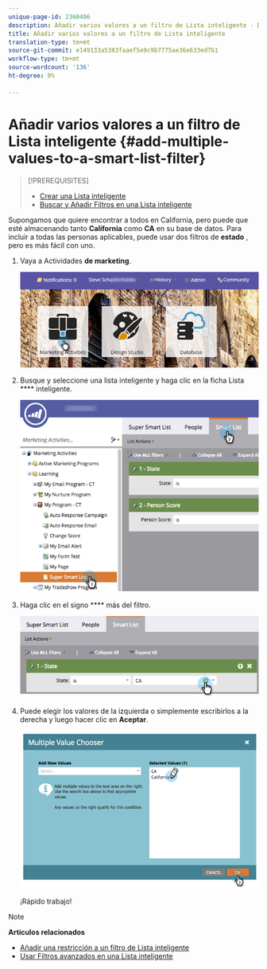 ```yaml
---
unique-page-id: 2360496
description: Añadir varios valores a un filtro de Lista inteligente - Documentos de marketing - Documentación del producto
title: Añadir varios valores a un filtro de Lista inteligente
translation-type: tm+mt
source-git-commit: e149133a5383faaef5e9c9b7775ae36e633ed7b1
workflow-type: tm+mt
source-wordcount: '136'
ht-degree: 0%

---
```



# Añadir varios valores a un filtro de Lista inteligente {#add-multiple-values-to-a-smart-list-filter}

>[!PREREQUISITES]
>
>* [Crear una Lista inteligente](../../../../product-docs/core-marketo-concepts/smart-lists-and-static-lists/creating-a-smart-list/create-a-smart-list.md)
>* [Buscar y Añadir Filtros en una Lista inteligente](../../../../product-docs/core-marketo-concepts/smart-lists-and-static-lists/creating-a-smart-list/find-and-add-filters-to-a-smart-list.md)

>



Supongamos que quiere encontrar a todos en California, pero puede que esté almacenando tanto **California** como **CA** en su base de datos. Para incluir a todas las personas aplicables, puede usar dos filtros de **estado** , pero es más fácil con uno.

1. Vaya a Actividades **de marketing**.

   ![](assets/login-marketing-activities-2.png)

1. Busque y seleccione una lista inteligente y haga clic en la ficha Lista **** inteligente.

   ![](assets/smarlist-choosefilters.png)

1. Haga clic en el signo **** más del filtro.

   ![](assets/smartlist-plussignhand-.png)

1. Puede elegir los valores de la izquierda o simplemente escribirlos a la derecha y luego hacer clic en **Aceptar**.

   ![](assets/image2014-9-11-17-3a51-3a39.png)

   ¡Rápido trabajo!

>[!NOTE]
>
>**Artículos relacionados**
>
>* [Añadir una restricción a un filtro de Lista inteligente](add-a-constraint-to-a-smart-list-filter.md)
>* [Usar Filtros avanzados en una Lista inteligente](using-advanced-smart-list-rule-logic.md)

>



